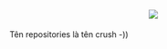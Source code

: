 <h1 align="center">
  <img src="https://readme-typing-svg.herokuapp.com?font=Fira+Code&size=32&duration=3000&pause=1000&color=F78CB4&center=true&vCenter=true&width=435&lines=Npmc;Npmc"/>
</h1>

Tên repositories là tên crush -))
